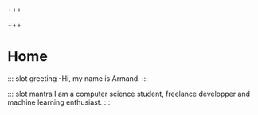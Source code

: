 +++

+++
# Home

::: slot greeting
\-Hi, my name is Armand.
:::

::: slot mantra I am a computer science student, freelance developper and machine learning enthusiast. :::
